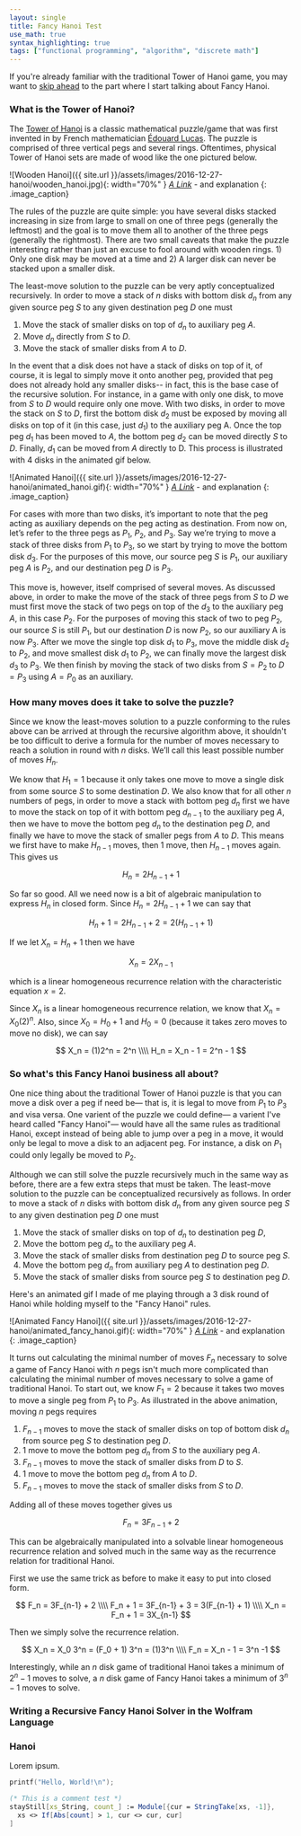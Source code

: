 ```yaml
---
layout: single
title: Fancy Hanoi Test
use_math: true
syntax_highlighting: true
tags: ["functional programming", "algorithm", "discrete math"]
---
```


If you're already familiar with the traditional Tower of Hanoi game, you may want to [skip ahead](#fancy_hanoi) to the part where I start talking about Fancy Hanoi.

### What is the Tower of Hanoi?

The [Tower of Hanoi](https://en.wikipedia.org/wiki/Tower_of_Hanoi) is a classic mathematical puzzle/game that was first invented in by French mathematician [Édouard Lucas](https://en.wikipedia.org/wiki/%C3%89douard_Lucas).  The puzzle is comprised of three vertical pegs and several rings.  Oftentimes, physical Tower of Hanoi sets are made of wood like the one pictured below.

![Wooden Hanoi]({{ site.url }}/assets/images/2016-12-27-hanoi/wooden_hanoi.jpg){: width="70%" }
*[A Link](nowhere)* - and explanation
{: .image_caption}

The rules of the puzzle are quite simple: you have several disks stacked increasing in size from large to small on one of three pegs (generally the leftmost) and the goal is to move them all to another of the three pegs (generally the rightmost).  There are two small caveats that make the puzzle interesting rather than just an excuse to fool around with wooden rings.  1) Only one disk may be moved at a time and 2) A larger disk can never be stacked upon a smaller disk.

The least-move solution to the puzzle can be very aptly conceptualized recursively.  In order to move a stack of $n$ disks with bottom disk $d_n$ from any given source peg $S$ to any given destination peg $D$ one must

1. Move the stack of smaller disks on top of $d_n$ to auxiliary peg $A$.
2. Move $d_n$ directly from $S$ to $D$.
3. Move the stack of smaller disks from $A$ to $D$.

In the event that a disk does not have a stack of disks on top of it, of course, it is legal to simply move it onto another peg, provided that peg does not already hold any smaller disks-- in fact, this is the base case of the recursive solution.  For instance, in a game with only one disk, to move from $S$ to $D$ would require only one move.  With two disks, in order to move the stack on $S$ to $D$, first the bottom disk $d_2$ must be exposed by moving all disks on top of it (in this case, just $d_1$) to the auxiliary peg A.  Once the top peg $d_1$ has been moved to $A$, the bottom peg $d_2$ can be moved directly $S$ to $D$.  Finally, $d_1$ can be moved from $A$ directly to D.  This process is illustrated with 4 disks in the animated gif below. 

![Animated Hanoi]({{ site.url }}/assets/images/2016-12-27-hanoi/animated_hanoi.gif){: width="70%" }
*[A Link](nowhere)* - and explanation
{: .image_caption}

For cases with more than two disks, it’s important to note that the peg acting as auxiliary depends on the peg acting as destination.  From now on, let’s refer to the three pegs as $P_1$, $P_2$, and $P_3$.  Say we’re trying to move a stack of three disks from $P_1$ to $P_3$, so we start by trying to move the bottom disk $d_3$.  For the purposes of this move, our source peg $S$ is $P_1$, our auxiliary peg $A$ is $P_2$, and our destination peg $D$ is $P_3$.

This move is, however, itself comprised of several moves.  As discussed above, in order to make the move of the stack of three pegs from $S$ to $D$ we must first move the stack of two pegs on top of the $d_3$ to the auxiliary peg $A$, in this case $P_2$.  For the purposes of moving this stack of two to peg $P_2$, our source $S$ is still $P_1$, but our destination $D$ is now $P_2$, so our auxiliary A is now $P_3$.  After we move the single top disk $d_1$ to $P_3$, move the middle disk $d_2$ to $P_2$, and move smallest disk $d_1$ to $P_2$, we can finally move the largest disk $d_3$ to $P_3$.  We then finish by moving the stack of two disks from $S = P_2$ to $D = P_3$ using $A = P_0$ as an auxiliary.
 
### How many moves does it take to solve the puzzle?

Since we know the least-moves solution to a puzzle conforming to the rules above can be arrived at through the recursive algorithm above, it shouldn't be too difficult to derive a formula for the number of moves necessary to reach a solution in round with $n$ disks.  We’ll call this least possible number of moves $H_n$.

We know that $H_1 = 1$ because it only takes one move to move a single disk from some source $S$ to some destination $D$.  We also know that for all other $n$ numbers of pegs, in order to move a stack with bottom peg $d_n$ first we have to move the stack on top of it with bottom peg $d_{n-1}$ to the auxiliary peg $A$, then we have to move the bottom peg $d_n$ to the destination peg $D$, and finally we have to move the stack of smaller pegs from $A$ to $D$.  This means we first have to make $H_{n-1}$ moves, then 1 move, then $H_{n-1}$ moves again.  This gives us

$$
  H_n = 2 H_{n-1} + 1
$$

So far so good.  All we need now is a bit of algebraic manipulation to express $H_n$ in closed form.  Since $H_n = 2H_{n-1} + 1$ we can say that

$$
  H_n + 1 = 2H_{n-1} + 2 = 2(H_{n-1} + 1)
$$

If we let $X_n = H_n + 1$ then we have 

$$
  X_n = 2X_{n-1}
$$

which is a linear homogeneous recurrence relation with the characteristic equation $x = 2$.

Since $X_n$ is a linear homogeneous recurrence relation, we know that $X_n = X_0 (2)^n$.  Also, since $X_0 = H_0 + 1$ and $H_0 = 0$ (because it takes zero moves to move no disk), we can say

$$
  X_n = (1)2^n = 2^n \\\\
  H_n = X_n - 1 = 2^n - 1
$$

### <a name="fancy_hanoi"></a>So what's this Fancy Hanoi business all about?

One nice thing about the traditional Tower of Hanoi puzzle is that you can move a disk over a peg if need be— that is, it is legal to move from $P_1$ to $P_3$ and visa versa.  One varient of the puzzle we could define— a varient I've heard called "Fancy Hanoi"— would have all the same rules as traditional Hanoi, except instead of being able to jump over a peg in a move, it would only be legal to move a disk to an adjacent peg.  For instance, a disk on $P_1$ could only legally be moved to $P_2$.

Although we can still solve the puzzle recursively much in the same way as before, there are a few extra steps that must be taken.  The least-move solution to the puzzle can be conceptualized recursively as follows.  In order to move a stack of $n$ disks with bottom disk $d_n$ from any given source peg $S$ to any given destination peg $D$ one must

1. Move the stack of smaller disks on top of $d_n$ to destination peg $D$,
2. Move the bottom peg $d_n$ to the auxiliary peg $A$.
3. Move the stack of smaller disks from destination peg $D$ to source peg $S$.
4. Move the bottom peg $d_n$ from auxiliary peg $A$ to destination peg $D$.
5. Move the stack of smaller disks from source peg $S$ to destination peg $D$.

Here's an animated gif I made of me playing through a 3 disk round of Hanoi while holding myself to the "Fancy Hanoi" rules.

![Animated Fancy Hanoi]({{ site.url }}/assets/images/2016-12-27-hanoi/animated_fancy_hanoi.gif){: width="70%" }
*[A Link](nowhere)* - and explanation
{: .image_caption}

It turns out calculating the minimal number of moves $F_n$ necessary to solve a game of Fancy Hanoi with $n$ pegs isn't much more complicated than calculating the minimal number of moves necessary to solve a game of traditional Hanoi.  To start out, we know $F_1 = 2$ because it takes two moves to move a single peg from $P_1$ to $P_3$.  As illustrated in the above animation, moving $n$ pegs requires

1. $F_{n-1}$ moves to move the stack of smaller disks on top of bottom disk $d_n$ from source peg $S$ to destination peg $D$.
2. 1 move to move the bottom peg $d_n$ from $S$ to the auxiliary peg $A$.
3. $F_{n-1}$ moves to move the stack of smaller disks from $D$ to $S$.
4. 1 move to move the bottom peg $d_n$ from $A$ to $D$.
5. $F_{n-1}$ moves to move the stack of smaller disks from $S$ to $D$.

Adding all of these moves together gives us

$$
  F_n = 3F_{n-1} + 2
$$

This can be algebraically manipulated into a solvable linear homogeneous recurrence relation and solved much in the same way as the recurrence relation for traditional Hanoi. 

First we use the same trick as before to make it easy to put into closed form.

$$
  F_n = 3F_{n-1} + 2 \\\\
  F_n + 1 = 3F_{n-1} + 3 = 3(F_{n-1} + 1) \\\\
  X_n = F_n + 1 = 3X_{n-1}
$$

Then we simply solve the recurrence relation.

$$
  X_n = X_0 3^n = (F_0 + 1) 3^n = (1)3^n \\\\
  F_n = X_n - 1 = 3^n -1
$$

Interestingly, while an $n$ disk game of traditional Hanoi takes a minimum of $2^n - 1$ moves to solve, a $n$ disk game of Fancy Hanoi takes a minimum of $3^n - 1$ moves to solve.

### Writing a Recursive Fancy Hanoi Solver in the Wolfram Language

### <a name="hanoi"></a>Hanoi

Lorem ipsum.

```cpp
printf("Hello, World!\n");
```

```mathematica
(* This is a comment test *)
stayStill[xs_String, count_] := Module[{cur = StringTake[xs, -1]},
  xs <> If[Abs[count] > 1, cur <> cur, cur]
]
```
